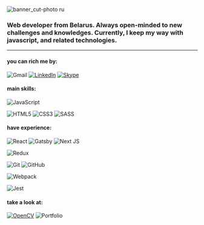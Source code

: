 ![banner_cut-photo ru](https://user-images.githubusercontent.com/48533255/131569293-72d3a028-9576-4b99-ba0c-b202e945ef4d.png)


### Web developer from Belarus. Always open-minded to new challenges and knowledges. Currently, I keep my way with javascript, and related technologies.
***

 #### you can rich me by:
 ![Gmail](https://img.shields.io/badge/v.santalau@gmail.com-D14836?style=for-the-badge&logo=gmail&logoColor=white)
 <a href="https://www.linkedin.com/in/vitali-santalau-3334b91ba">![LinkedIn](https://img.shields.io/badge/Linkedin-%230077B5.svg?style=for-the-badge&logo=linkedin&logoColor=white)</a> <a href="https://join.skype.com/invite/JGZabnC6xj0i">![Skype](https://img.shields.io/badge/skype-%2300AFF0.svg?style=for-the-badge&logo=Skype&logoColor=white)</a>
              

#### main skills:
![JavaScript](https://img.shields.io/badge/javascript-%23323330.svg?style=for-the-badge&logo=javascript&logoColor=%23F7DF1E)

![HTML5](https://img.shields.io/badge/html5-%23E34F26.svg?style=for-the-badge&logo=html5&logoColor=white) 
![CSS3](https://img.shields.io/badge/css3-%231572B6.svg?style=for-the-badge&logo=css3&logoColor=white) 
![SASS](https://img.shields.io/badge/SASS-hotpink.svg?style=for-the-badge&logo=SASS&logoColor=white)

#### have experience:
![React](https://img.shields.io/badge/react-%2320232a.svg?style=for-the-badge&logo=react&logoColor=%2361DAFB)
![Gatsby](https://img.shields.io/badge/Gatsby-%23663399.svg?style=for-the-badge&logo=gatsby&logoColor=white) 
![Next JS](https://img.shields.io/badge/Next-black?style=for-the-badge&logo=next.js&logoColor=white)

![Redux](https://img.shields.io/badge/redux-%23593d88.svg?style=for-the-badge&logo=redux&logoColor=white) 

![Git](https://img.shields.io/badge/git-%23F05033.svg?style=for-the-badge&logo=git&logoColor=white) 
![GitHub](https://img.shields.io/badge/github-%23121011.svg?style=for-the-badge&logo=github&logoColor=white) 

![Webpack](https://img.shields.io/badge/webpack-%238DD6F9.svg?style=for-the-badge&logo=webpack&logoColor=black) 

![Jest](https://img.shields.io/badge/-jest-%23C21325?style=for-the-badge&logo=jest&logoColor=white)

#### take a look at:
<a href="https://vitalisantalau.github.io/rsschool-cv/">![OpenCV](https://img.shields.io/badge/cv-%23white.svg?style=for-the-badge&logo=opencv&logoColor=white)</a>
![Portfolio](https://img.shields.io/badge/Portfolio-%23000000.svg?style=for-the-badge&logo=firefox&logoColor=#FF7139)






